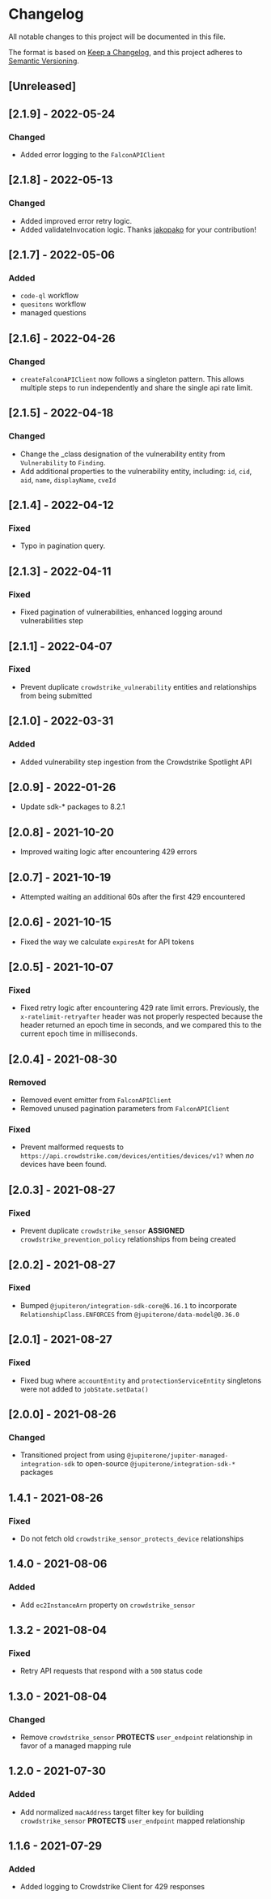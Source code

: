 # Changelog

All notable changes to this project will be documented in this file.

The format is based on [Keep a Changelog](https://keepachangelog.com/en/1.0.0/),
and this project adheres to
[Semantic Versioning](https://semver.org/spec/v2.0.0.html).

## [Unreleased]

## [2.1.9] - 2022-05-24

### Changed

- Added error logging to the `FalconAPIClient`

## [2.1.8] - 2022-05-13

### Changed

- Added improved error retry logic.
- Added validateInvocation logic. Thanks [jakopako](https://github.com/jakopako)
  for your contribution!

## [2.1.7] - 2022-05-06

### Added

- `code-ql` workflow
- `quesitons` workflow
- managed questions

## [2.1.6] - 2022-04-26

### Changed

- `createFalconAPIClient` now follows a singleton pattern. This allows multiple
  steps to run independently and share the single api rate limit.

## [2.1.5] - 2022-04-18

### Changed

- Change the \_class designation of the vulnerability entity from
  `Vulnerability` to `Finding`.
- Add additional properties to the vulnerability entity, including: `id`, `cid`,
  `aid`, `name`, `displayName`, `cveId`

## [2.1.4] - 2022-04-12

### Fixed

- Typo in pagination query.

## [2.1.3] - 2022-04-11

### Fixed

- Fixed pagination of vulnerabilities, enhanced logging around vulnerabilities
  step

## [2.1.1] - 2022-04-07

### Fixed

- Prevent duplicate `crowdstrike_vulnerability` entities and relationships from
  being submitted

## [2.1.0] - 2022-03-31

### Added

- Added vulnerability step ingestion from the Crowdstrike Spotlight API

## [2.0.9] - 2022-01-26

- Update sdk-\* packages to 8.2.1

## [2.0.8] - 2021-10-20

- Improved waiting logic after encountering 429 errors

## [2.0.7] - 2021-10-19

- Attempted waiting an additional 60s after the first 429 encountered

## [2.0.6] - 2021-10-15

- Fixed the way we calculate `expiresAt` for API tokens

## [2.0.5] - 2021-10-07

### Fixed

- Fixed retry logic after encountering 429 rate limit errors. Previously, the
  `x-ratelimit-retryafter` header was not properly respected because the header
  returned an epoch time in seconds, and we compared this to the current epoch
  time in milliseconds.

## [2.0.4] - 2021-08-30

### Removed

- Removed event emitter from `FalconAPIClient`
- Removed unused pagination parameters from `FalconAPIClient`

### Fixed

- Prevent malformed requests to
  `https://api.crowdstrike.com/devices/entities/devices/v1?` when _no_ devices
  have been found.

## [2.0.3] - 2021-08-27

### Fixed

- Prevent duplicate `crowdstrike_sensor` **ASSIGNED**
  `crowdstrike_prevention_policy` relationships from being created

## [2.0.2] - 2021-08-27

### Fixed

- Bumped `@jupiteron/integration-sdk-core@6.16.1` to incorporate
  `RelationshipClass.ENFORCES` from `@jupiterone/data-model@0.36.0`

## [2.0.1] - 2021-08-27

### Fixed

- Fixed bug where `accountEntity` and `protectionServiceEntity` singletons were
  not added to `jobState.setData()`

## [2.0.0] - 2021-08-26

### Changed

- Transitioned project from using `@jupiterone/jupiter-managed-integration-sdk`
  to open-source `@jupiterone/integration-sdk-*` packages

## 1.4.1 - 2021-08-26

### Fixed

- Do not fetch old `crowdstrike_sensor_protects_device` relationships

## 1.4.0 - 2021-08-06

### Added

- Add `ec2InstanceArn` property on `crowdstrike_sensor`

## 1.3.2 - 2021-08-04

### Fixed

- Retry API requests that respond with a `500` status code

## 1.3.0 - 2021-08-04

### Changed

- Remove `crowdstrike_sensor` **PROTECTS** `user_endpoint` relationship in favor
  of a managed mapping rule

## 1.2.0 - 2021-07-30

### Added

- Add normalized `macAddress` target filter key for building
  `crowdstrike_sensor` **PROTECTS** `user_endpoint` mapped relationship

## 1.1.6 - 2021-07-29

### Added

- Added logging to Crowdstrike Client for 429 responses
